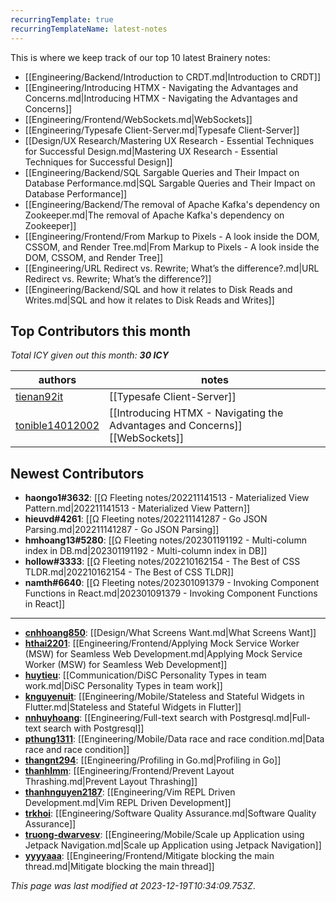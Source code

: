 ```yaml
---
recurringTemplate: true
recurringTemplateName: latest-notes
---
```


This is where we keep track of our top 10 latest Brainery notes:

- [[Engineering/Backend/Introduction to CRDT.md|Introduction to CRDT]]
- [[Engineering/Introducing HTMX - Navigating the Advantages and Concerns.md|Introducing HTMX - Navigating the Advantages and Concerns]]
- [[Engineering/Frontend/WebSockets.md|WebSockets]]
- [[Engineering/Typesafe Client-Server.md|Typesafe Client-Server]]
- [[Design/UX Research/Mastering UX Research - Essential Techniques for Successful Design.md|Mastering UX Research - Essential Techniques for Successful Design]]
- [[Engineering/Backend/SQL Sargable Queries and Their Impact on Database Performance.md|SQL Sargable Queries and Their Impact on Database Performance]]
- [[Engineering/Backend/The removal of Apache Kafka's dependency on Zookeeper.md|The removal of Apache Kafka's dependency on Zookeeper]]
- [[Engineering/Frontend/From Markup to Pixels - A look inside the DOM, CSSOM, and Render Tree.md|From Markup to Pixels - A look inside the DOM, CSSOM, and Render Tree]]
- [[Engineering/URL Redirect vs. Rewrite; What’s the difference?.md|URL Redirect vs. Rewrite; What’s the difference?]]
- [[Engineering/Backend/SQL and how it relates to Disk Reads and Writes.md|SQL and how it relates to Disk Reads and Writes]]


## Top Contributors this month

*Total ICY given out this month: **30 ICY***

| authors | notes |
| ------- | ----- |
| [tienan92it](https://github.com/tienan92it) |  [[Typesafe Client-Server]]<br>|
| [tonible14012002](https://github.com/tonible14012002) |  [[Introducing HTMX - Navigating the Advantages and Concerns]]<br> [[WebSockets]]<br>|



## Newest Contributors

- **haongo1#3632**: [[Ω Fleeting notes/202211141513 - Materialized View Pattern.md|202211141513 - Materialized View Pattern]]
- **hieuvd#4261**: [[Ω Fleeting notes/202211141287 - Go JSON Parsing.md|202211141287 - Go JSON Parsing]]
- **hmhoang13#5280**: [[Ω Fleeting notes/202301191192 - Multi-column index in DB.md|202301191192 - Multi-column index in DB]]
- **hollow#3333**: [[Ω Fleeting notes/202210162154 - The Best of CSS TLDR.md|202210162154 - The Best of CSS TLDR]]
- **namth#6640**: [[Ω Fleeting notes/202301091379 - Invoking Component Functions in React.md|202301091379 - Invoking Component Functions in React]]

---
- **[cnhhoang850](https://github.com/cnhhoang850)**: [[Design/What Screens Want.md|What Screens Want]]
- **[hthai2201](https://github.com/hthai2201)**: [[Engineering/Frontend/Applying Mock Service Worker (MSW) for Seamless Web Development.md|Applying Mock Service Worker (MSW) for Seamless Web Development]]
- **[huytieu](https://github.com/huytieu)**: [[Communication/DiSC Personality Types in team work.md|DiSC Personality Types in team work]]
- **[knguyenuit](https://github.com/knguyenuit)**: [[Engineering/Mobile/Stateless and Stateful Widgets in Flutter.md|Stateless and Stateful Widgets in Flutter]]
- **[nnhuyhoang](https://github.com/nnhuyhoang)**: [[Engineering/Full-text search with Postgresql.md|Full-text search with Postgresql]]
- **[pthung1311](https://github.com/pthung1311)**: [[Engineering/Mobile/Data race and race condition.md|Data race and race condition]]
- **[thangnt294](https://github.com/thangnt294)**: [[Engineering/Profiling in Go.md|Profiling in Go]]
- **[thanhlmm](https://github.com/thanhlmm)**: [[Engineering/Frontend/Prevent Layout Thrashing.md|Prevent Layout Thrashing]]
- **[thanhnguyen2187](https://github.com/thanhnguyen2187)**: [[Engineering/Vim REPL Driven Development.md|Vim REPL Driven Development]]
- **[trkhoi](https://github.com/trkhoi)**: [[Engineering/Software Quality Assurance.md|Software Quality Assurance]]
- **[truong-dwarvesv](https://github.com/truong-dwarvesv)**: [[Engineering/Mobile/Scale up Application using Jetpack Navigation.md|Scale up Application using Jetpack Navigation]]
- **[yyyyaaa](https://github.com/yyyyaaa)**: [[Engineering/Frontend/Mitigate blocking the main thread.md|Mitigate blocking the main thread]]


*This page was last modified at 2023-12-19T10:34:09.753Z*.